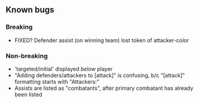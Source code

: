 ## Known bugs

### Breaking

* FIXED? Defender assist (on winning team) lost token of attacker-color

### Non-breaking

* 'targeted/initial' displayed _below_ player
* "Adding defenders/attackers to [attack]" is confusing, b/c "[attack]"
  formatting starts with "Attackers:"
* Assists are listed as "combatants", after primary combatant has already been
  listed
